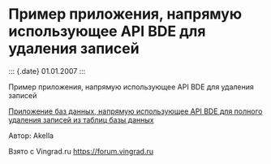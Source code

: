 Пример приложения, напрямую использующее API BDE для удаления записей
=====================================================================

::: {.date}
01.01.2007
:::

Пример приложения, напрямую использующее API BDE для удаления записей

[Приложение баз данных, напрямую использующее API BDE для полного
удаления записей из таблиц базы данных](/zip/16_1.zip)

Автор: Akella

Взято с Vingrad.ru <https://forum.vingrad.ru>
